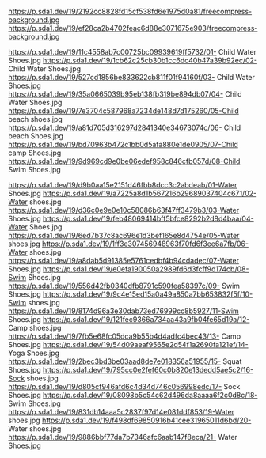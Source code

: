 https://p.sda1.dev/19/2192cc8828fd15cf538fd6e1975d0a81/freecompress-background.jpg
https://p.sda1.dev/19/ef28ca2b4702feac6d88e3071675e903/freecompress-background.jpg

https://p.sda1.dev/19/11c4558ab7c00725bc09939619ff5732/01- Child Water Shoes.jpg
https://p.sda1.dev/19/1cb62c25cb30b1cc6dc40b47a39b92ec/02- Child Water Shoes.jpg
https://p.sda1.dev/19/527cd1856be833622cb811f01f94160f/03- Child Water Shoes.jpg
https://p.sda1.dev/19/35a0665039b95eb138fb319be894db07/04- Child Water Shoes.jpg
https://p.sda1.dev/19/7e3704c587968a7234de148d7d175260/05-Child beach shoes.jpg
https://p.sda1.dev/19/a81d705d316297d2841340e34673074c/06- Child beach Shoes.jpg
https://p.sda1.dev/19/bd70963b472c1bb0d5afa880e1de0905/07-Child camp Shoes.jpg
https://p.sda1.dev/19/9d969cd9e0be06edef958c846cfb057d/08-Child Swim Shoes.jpg

https://p.sda1.dev/19/d9b0aa15e2151d46fbb8dcc3c2abdeab/01-Water Shoes.jpg
https://p.sda1.dev/19/a7225a8d1b567216b29689037404c671/02-Water shoes.jpg
https://p.sda1.dev/19/d36c0e9e0e10c58086b63f47ff3479b3/03-Water Shoes.jpg
https://p.sda1.dev/19/feb48069414bff5bfce8292b2d8d4baa/04-Water Shoes.jpg
https://p.sda1.dev/19/6ed7b37c8ac696e1d3bef165e8d4754e/05-Water shoes.jpg
https://p.sda1.dev/19/1ff3e307456948963f70fd6f3ee6a7fb/06-Water shoes.jpg
https://p.sda1.dev/19/a8dab5d91385e5761cedbf4b94cdadec/07-Water Shoes.jpg
https://p.sda1.dev/19/e0efa190050a2989fd6d3fcff9d174cb/08-Swim Shoes.jpg
https://p.sda1.dev/19/556d42fb0340dfb8791c590fea58397c/09- Swim Shoes.jpg
https://p.sda1.dev/19/9c4e15ed15a0a49a850a7bb653832f5f/10-Swim shoes.jpg
https://p.sda1.dev/19/8174d96a3e30dab73ed76999cc8b5927/11-Swim Shoes.jpg
https://p.sda1.dev/19/121fec9366a734aa43a9fb04fe65d19a/12- Camp shoes.jpg
https://p.sda1.dev/19/7fb5e68fc05dca9b55b4d4adfc4bec43/13- Camp Shoes.jpg
https://p.sda1.dev/19/54d09aeaf9565e2d54f1a2690fa121ef/14- Yoga Shoes.jpg
https://p.sda1.dev/19/2bec3bd3be03aad8de7e018356a51955/15- Squat Shoes.jpg
https://p.sda1.dev/19/795cc0e2fef60c0b820e13dedd5ae5c2/16-Sock shoes.jpg
https://p.sda1.dev/19/d805cf946afd6c4d34d746c056998edc/17- Sock Shoes.jpg
https://p.sda1.dev/19/08098b5c54c62d496da8aaaa6f2c0d8c/18- Swim Shoes.jpg
https://p.sda1.dev/19/831db14aaa5c2837f97d14e081ddf853/19-Water shoes.jpg
https://p.sda1.dev/19/f498df69850916b41cee31965011d6bd/20- Water shoes.jpg
https://p.sda1.dev/19/9886bbf77da7b7346afc6aab147f8eca/21- Water Shoes.jpg
